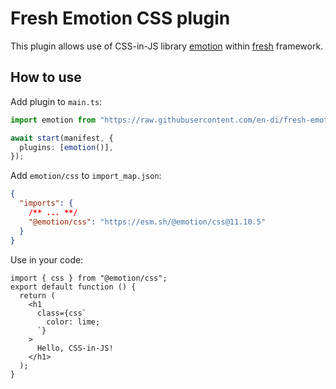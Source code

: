 # Fresh Emotion CSS plugin

This plugin allows use of CSS-in-JS library [emotion](https://emotion.sh/)
within [fresh](https://fresh.deno.dev/) framework.

## How to use

Add plugin to `main.ts`:

```ts
import emotion from "https://raw.githubusercontent.com/en-di/fresh-emotion/main/plugin.ts";

await start(manifest, {
  plugins: [emotion()],
});
```

Add `emotion/css` to `import_map.json`:

```json
{
  "imports": {
    /** ... **/
    "@emotion/css": "https://esm.sh/@emotion/css@11.10.5"
  }
}
```

Use in your code:

```tsx
import { css } from "@emotion/css";
export default function () {
  return (
    <h1
      class={css`
        color: lime;
      `}
    >
      Hello, CSS-in-JS!
    </h1>
  );
}
```
